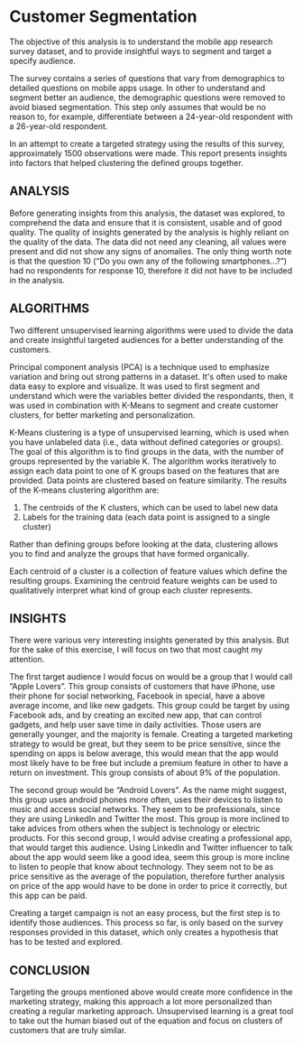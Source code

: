 # Customer Segmentation

The objective of this analysis is to understand the mobile app research survey dataset, and to provide insightful ways to segment and target a specify audience.

The survey contains a series of questions that vary from demographics to detailed questions on mobile apps usage. In other to understand and segment better an audience, the demographic questions were removed to avoid biased segmentation. This step only assumes that would be no reason to, for example, differentiate between a 24-year-old respondent with a 26-year-old respondent.

In an attempt to create a targeted strategy using the results of this survey, approximately 1500 observations were made. This report presents insights into factors that helped clustering the defined groups together. 

## ANALYSIS 
Before generating insights from this analysis, the dataset was explored, to comprehend the data and ensure that it is consistent, usable and of good quality. The quality of insights generated by the analysis is highly reliant on the quality of the data. The data did not need any cleaning, all values were present and did not show any signs of anomalies. The only thing worth note is that the question 10 (“Do you own any of the following smartphones…?”) had no respondents for response 10, therefore it did not have to be included in the analysis.

## ALGORITHMS 
Two different unsupervised learning algorithms were used to divide the data and create insightful targeted audiences for a better understanding of the customers. 

Principal component analysis (PCA) is a technique used to emphasize variation and bring out strong patterns in a dataset. It's often used to make data easy to explore and visualize. It was used to first segment and understand which were the variables  better divided the respondants, then, it was used in combination with K-Means to segment and create customer clusters, for better marketing and personalization.

K-Means clustering is a type of unsupervised learning, which is used when you have unlabeled data (i.e., data without defined categories or groups). The goal of this algorithm is to find groups in the data, with the number of groups represented by the variable K. The algorithm works iteratively to assign each data point to one of K groups based on the features that are provided. Data points are clustered based on feature similarity. The results of the K-means clustering algorithm are:

1. The centroids of the K clusters, which can be used to label new data
2. Labels for the training data (each data point is assigned to a single cluster)

Rather than defining groups before looking at the data, clustering allows you to find and analyze the groups that have formed organically.   

Each centroid of a cluster is a collection of feature values which define the resulting groups. Examining the centroid feature weights can be used to qualitatively interpret what kind of group each cluster represents.  



## INSIGHTS 
There were various very interesting insights generated by this analysis. But for the sake of this exercise, I will focus on two that most caught my attention.

The first target audience I would focus on would be a group that I would call “Apple Lovers”. This group consists of customers that have iPhone, use their phone for social networking, Facebook in special, have a above average income, and like new gadgets. This group could be target by using Facebook ads, and by creating an excited new app, that can control gadgets, and help user save time in daily activities. Those users are generally younger, and the majority is female. Creating a targeted marketing strategy to would be great, but they seem to be price sensitive, since the spending on apps is below average, this would mean that the app would most likely have to be free but include a premium feature in other to have a return on investment. This group consists of about 9% of the population.

The second group would be “Android Lovers”. As the name might suggest, this group uses android phones more often, uses their devices to listen to music and access social networks. They seem to be professionals, since they are using LinkedIn and Twitter the most. This group is more inclined to take advices from others when the subject is technology or electric products. For this second group, I would advise creating a professional app, that would target this audience. Using LinkedIn and Twitter influencer to talk about the app would seem like a good idea, seem this group is more incline to listen to people that know about technology. They seem not to be as price sensitive as the average of the population, therefore further analysis on price of the app would have to be done in order to price it correctly, but this app can be paid. 

Creating a target campaign is not an easy process, but the first step is to identify those audiences. This process so far, is only based on the survey responses provided in this dataset, which only creates a hypothesis that has to be tested and explored. 

## CONCLUSION

Targeting the groups mentioned above would create more confidence in the marketing strategy, making this approach a lot more personalized than creating a regular marketing approach. Unsupervised learning is a great tool to take out the human biased out of the equation and focus on clusters of customers that are truly similar.
